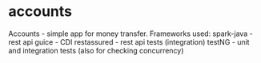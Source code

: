 # accounts
Accounts - simple app for money transfer.
Frameworks used:
spark-java - rest api
guice - CDI
restassured - rest api tests (integration)
testNG - unit and integration tests (also for checking concurrency)
